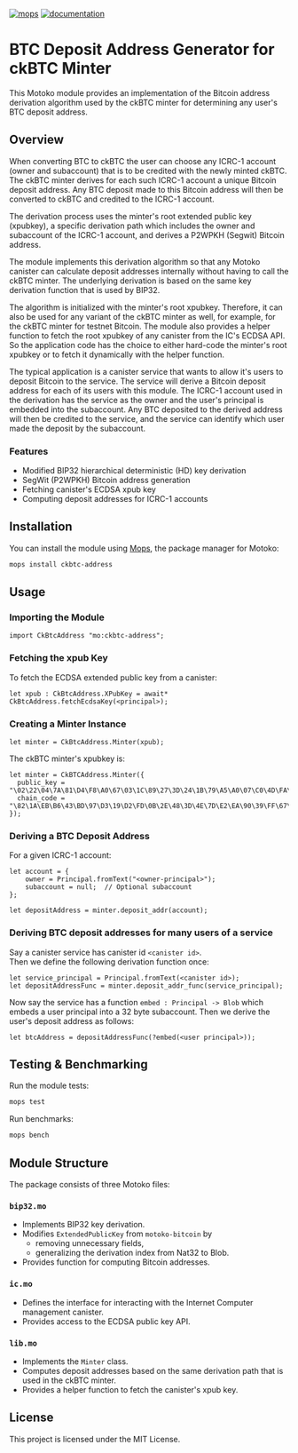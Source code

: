 [![mops](https://oknww-riaaa-aaaam-qaf6a-cai.raw.ic0.app/badge/mops/ckbtc-address)](https://mops.one/ckbtc-address)
[![documentation](https://oknww-riaaa-aaaam-qaf6a-cai.raw.ic0.app/badge/documentation/ckbtc-address)](https://mops.one/ckbtc-address/docs)

# BTC Deposit Address Generator for ckBTC Minter

This Motoko module provides an implementation of the Bitcoin address derivation algorithm 
used by the ckBTC minter
for determining any user's BTC deposit address.

## Overview

When converting BTC to ckBTC the user can choose any ICRC-1 account (owner and subaccount) that is to be credited with the newly minted ckBTC.
The ckBTC minter derives for each such ICRC-1 account a unique Bitcoin deposit address.
Any BTC deposit made to this Bitcoin address will then be converted to ckBTC and credited to the ICRC-1 account.

The derivation process uses the minter's root extended public key (xpubkey),
a specific derivation path which includes the owner and subaccount of the ICRC-1 account,
and derives a P2WPKH (Segwit) Bitcoin address.

The module implements this derivation algorithm so that any Motoko canister can calculate deposit addresses internally
without having to call the ckBTC minter.
The underlying derivation is based on the same key derivation function that is used by BIP32.

The algorithm is initialized with the minter's root xpubkey.
Therefore, it can also be used for any variant of the ckBTC minter as well, 
for example, for the ckBTC minter for testnet Bitcoin.
The module also provides a helper function to fetch the root xpubkey of any canister from the IC's ECDSA API. 
So the application code has the choice to either hard-code the minter's root xpubkey or to fetch it dynamically with the helper function.

The typical application is a canister service that wants to allow it's users to deposit Bitcoin to the service.
The service will derive a Bitcoin deposit address for each of its users with this module.
The ICRC-1 account used in the derivation has the service as the owner and the user's principal is embedded into the subaccount.
Any BTC deposited to the derived address will then be credited to the service,
and the service can identify which user made the deposit by the subaccount. 

### Features

- Modified BIP32 hierarchical deterministic (HD) key derivation
- SegWit (P2WPKH) Bitcoin address generation
- Fetching canister's ECDSA xpub key
- Computing deposit addresses for ICRC-1 accounts

## Installation

You can install the module using [Mops](https://mops.one/), the package manager for Motoko:

```sh
mops install ckbtc-address
```

## Usage

### Importing the Module

```motoko
import CkBtcAddress "mo:ckbtc-address";
```

### Fetching the xpub Key

To fetch the ECDSA extended public key from a canister:

```motoko
let xpub : CkBtcAddress.XPubKey = await* CkBtcAddress.fetchEcdsaKey(<principal>);
```

### Creating a Minter Instance

```motoko
let minter = CkBtcAddress.Minter(xpub);
```

The ckBTC minter's xpubkey is:

```motoko
let minter = CkBTCAddress.Minter({
  public_key = "\02\22\04\7A\81\D4\F8\A0\67\03\1C\89\27\3D\24\1B\79\A5\A0\07\C0\4D\FA\F3\6D\07\96\3D\B0\B9\90\97\EB";
  chain_code = "\82\1A\EB\B6\43\BD\97\D3\19\D2\FD\0B\2E\48\3D\4E\7D\E2\EA\90\39\FF\67\56\8B\69\3E\6A\BC\14\A0\3B";
});
```

### Deriving a BTC Deposit Address

For a given ICRC-1 account:

```motoko
let account = {
    owner = Principal.fromText("<owner-principal>");
    subaccount = null;  // Optional subaccount
};

let depositAddress = minter.deposit_addr(account);
```

### Deriving BTC deposit addresses for many users of a service

Say a canister service has canister id `<canister id>`.  
Then we define the following derivation function once:

```motoko
let service_principal = Principal.fromText(<canister id>);
let depositAddressFunc = minter.deposit_addr_func(service_principal);
```

Now say the service has a function `embed : Principal -> Blob`
which embeds a user principal into a 32 byte subaccount.
Then we derive the user's deposit address as follows:

```motoko
let btcAddress = depositAddressFunc(?embed(<user principal>));
```

## Testing & Benchmarking

Run the module tests:

```sh
mops test
```

Run benchmarks:

```sh
mops bench
```

## Module Structure

The package consists of three Motoko files:

### `bip32.mo`
- Implements BIP32 key derivation.
- Modifies `ExtendedPublicKey` from `motoko-bitcoin` by
    - removing unnecessary fields,
    - generalizing the derivation index from Nat32 to Blob.
- Provides function for computing Bitcoin addresses.

### `ic.mo`
- Defines the interface for interacting with the Internet Computer management canister.
- Provides access to the ECDSA public key API.

### `lib.mo`
- Implements the `Minter` class.
- Computes deposit addresses based on the same derivation path that is used in the ckBTC minter.
- Provides a helper function to fetch the canister's xpub key.

## License

This project is licensed under the MIT License.
